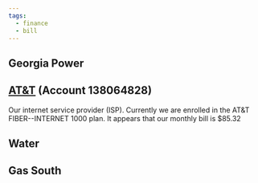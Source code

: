 ```yaml
---
tags:
  - finance
  - bill
---
```

## Georgia Power

## [AT&T](https://att.com) (Account 138064828)
Our internet service provider (ISP).  Currently we are enrolled in the AT&T FIBER--INTERNET 1000 plan.  It appears that our monthly bill is $85.32

## Water

## Gas South
